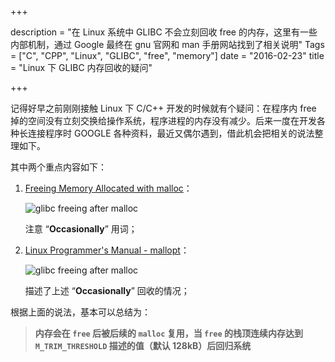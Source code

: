 +++

description = "在 Linux 系统中 GLIBC 不会立刻回收 free 的内存，这里有一些内部机制，通过 Google 最终在 gnu 官网和 man 手册网站找到了相关说明"
Tags = ["C", "CPP", "Linux", "GLIBC",  "free", "memory"]
date = "2016-02-23"
title = "Linux 下 GLIBC 内存回收的疑问"

+++

记得好早之前刚刚接触 Linux 下 C/C++ 开发的时候就有个疑问：在程序内 free 掉的空间没有立刻交换给操作系统，程序进程的内存没有减少。后来一度在开发各种长连接程序时 GOOGLE 各种资料，最近又偶尔遇到，借此机会把相关的说法整理如下。

其中两个重点内容如下：

1. [Freeing Memory Allocated with malloc](http://www.gnu.org/software/libc/manual/html_node/Freeing-after-Malloc.html)：

	![glibc freeing after malloc](/images/2016/glibc-memory-freeing-1.gif)

	注意 “**Occasionally**” 用词；

2. [Linux Programmer's Manual - mallopt](http://man7.org/linux/man-pages/man3/mallopt.3.html)：

	![glibc freeing after malloc](/images/2016/glibc-memory-freeing-2.gif)

	描述了上述 “**Occasionally**” 回收的情况；

根据上面的说法，基本可以总结为：

> **内存会在 `free` 后被后续的 `malloc` 复用，当 `free` 的栈顶连续内存达到 `M_TRIM_THRESHOLD` 描述的值（默认 128kB）后回归系统**
